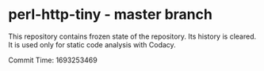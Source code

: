 # perl-http-tiny - master branch

This repository contains frozen state of the repository.
Its history is cleared. It is used only for static code
analysis with Codacy.

Commit Time: 1693253469